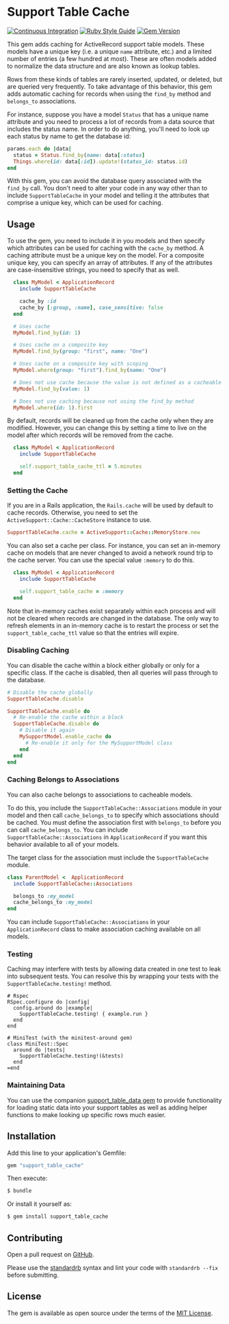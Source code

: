 # Support Table Cache

[![Continuous Integration](https://github.com/bdurand/support_table_cache/actions/workflows/continuous_integration.yml/badge.svg)](https://github.com/bdurand/support_table_cache/actions/workflows/continuous_integration.yml)
[![Ruby Style Guide](https://img.shields.io/badge/code_style-standard-brightgreen.svg)](https://github.com/testdouble/standard)
[![Gem Version](https://badge.fury.io/rb/support_table_cache.svg)](https://badge.fury.io/rb/support_table_cache)

This gem adds caching for ActiveRecord support table models. These models have a unique key (i.e. a unique `name` attribute, etc.) and a limited number of entries (a few hundred at most). These are often models added to normalize the data structure and are also known as lookup tables.

Rows from these kinds of tables are rarely inserted, updated, or deleted, but are queried very frequently. To take advantage of this behavior, this gem adds automatic caching for records when using the `find_by` method and `belongs_to` associations.

For instance, suppose you have a model `Status` that has a unique name attribute and you need to process a lot of records from a data source that includes the status name. In order to do anything, you'll need to look up each status by name to get the database id:

```ruby
params.each do |data|
  status = Status.find_by(name: data[:status]
  Things.where(id: data[:id]).update!(status_id: status.id)
end
```

With this gem, you can avoid the database query associated with the `find_by` call. You don't need to alter your code in any way other than to include `SupportTableCache` in your model and telling it the attributes that comprise a unique key, which can be used for caching.

## Usage

To use the gem, you need to include it in you models and then specify which attributes can be used for caching with the `cache_by` method. A caching attribute must be a unique key on the model. For a composite unique key, you can specify an array of attributes. If any of the attributes are case-insensitive strings, you need to specify that as well.

```ruby
  class MyModel < ApplicationRecord
    include SupportTableCache

    cache_by :id
    cache_by [:group, :name], case_sensitive: false
  end

  # Uses cache
  MyModel.find_by(id: 1)

  # Uses cache on a composite key
  MyModel.find_by(group: "first", name: "One")

  # Uses cache on a composite key with scoping
  MyModel.where(group: "first").find_by(name: "One")

  # Does not use cache because the value is not defined as a cacheable key
  MyModel.find_by(value: 1)

  # Does not use caching because not using the find_by method
  MyModel.where(id: 1).first
```

By default, records will be cleaned up from the cache only when they are modified. However, you can change this by setting a time to live on the model after which records will be removed from the cache.

```ruby
  class MyModel < ApplicationRecord
    include SupportTableCache

    self.support_table_cache_ttl = 5.minutes
  end
```

### Setting the Cache

If you are in a Rails application, the `Rails.cache` will be used by default to cache records. Otherwise, you need to set the `ActiveSupport::Cache::CacheStore` instance to use.

```ruby
SupportTableCache.cache = ActiveSupport::Cache::MemoryStore.new
```

You can also set a cache per class. For instance, you can set an in-memory cache on models that are never changed to avoid a network round trip to the cache server. You can use the special value `:memory` to do this.

```ruby
  class MyModel < ApplicationRecord
    include SupportTableCache

    self.support_table_cache = :memory
  end
```

Note that in-memory caches exist separately within each process and will not be cleared when records are changed in the database. The only way to refresh elements in an in-memory cache is to restart the process or set the `support_table_cache_ttl` value so that the entries will expire.

### Disabling Caching

You can disable the cache within a block either globally or only for a specific class. If the cache is disabled, then all queries will pass through to the database.

```ruby
# Disable the cache globally
SupportTableCache.disable

SupportTableCache.enable do
  # Re-enable the cache within a block
  SupportTableCache.disable do
    # Disable it again
    MySupportModel.enable_cache do
      # Re-enable it only for the MySupportModel class
    end
  end
end
```

### Caching Belongs to Associations

You can also cache belongs to associations to cacheable models.

To do this, you include the `SupportTableCache::Associations` module in your model and then call `cache_belongs_to` to specify which associations should be cached. You must define the association first with `belongs_to` before you can call `cache_belongs_to`. You can include `SupportTableCache::Associations` in `ApplicationRecord` if you want this behavior available to all of your models.

The target class for the association must include the `SupportTableCache` module.

```ruby
class ParentModel <  ApplicationRecord
  include SupportTableCache::Associations

  belongs_to :my_model
  cache_belongs_to :my_model
end
```

You can include `SupportTableCache::Associations` in your `ApplicationRecord` class to make association caching available on all models.

### Testing

Caching may interfere with tests by allowing data created in one test to leak into subsequent tests. You can resolve this by wrapping your tests with the `SupportTableCache.testing!` method.

```
# Rspec
RSpec.configure do |config|
  config.around do |example|
    SupportTableCache.testing! { example.run }
  end
end

# MiniTest (with the minitest-around gem)
class MiniTest::Spec
  around do |tests|
    SupportTableCache.testing!(&tests)
  end
=end

```

### Maintaining Data

You can use the companion [support_table_data gem](https://github.com/bdurand/support_table_data) to provide functionality for loading static data into your support tables as well as adding helper functions to make looking up specific rows much easier.

## Installation

Add this line to your application's Gemfile:

```ruby
gem "support_table_cache"
```

Then execute:
```bash
$ bundle
```

Or install it yourself as:
```bash
$ gem install support_table_cache
```

## Contributing

Open a pull request on [GitHub](https://github.com/bdurand/support_table_cache).

Please use the [standardrb](https://github.com/testdouble/standard) syntax and lint your code with `standardrb --fix` before submitting.

## License

The gem is available as open source under the terms of the [MIT License](https://opensource.org/licenses/MIT).
